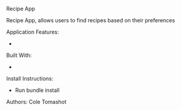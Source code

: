 Recipe App

Recipe App, allows users to find recipes based on their preferences

Application Features:

*

Built With:

*

Install Instructions:

* Run bundle install

Authors: Cole Tomashot
